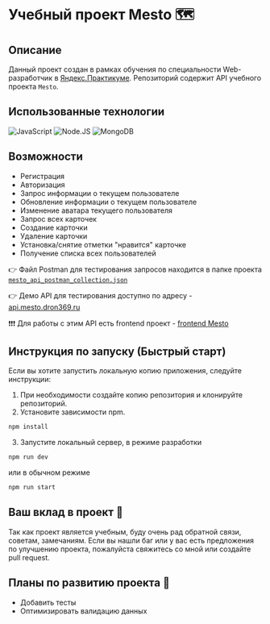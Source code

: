 # Учебный проект Mesto 🗺️

## Описание
Данный проект создан в рамках обучения по специальности Web-разработчик в [Яндекс.Практикуме](https://praktikum.yandex.ru/).
Репозиторий содержит API учебного проекта `Mesto`.

## Использованные технологии
![JavaScript](https://img.shields.io/badge/-JavaScript-0c0520?style=for-the-badge&logo=JavaScript)
![Node.JS](https://img.shields.io/badge/-Node.JS-0c0520?style=for-the-badge&logo=Node.js)
![MongoDB](https://img.shields.io/badge/-MongoDB-0c0520?style=for-the-badge&logo=MongoDB)

## Возможности
- Регистрация
- Авторизация
- Запрос информации о текущем пользователе
- Обновление информации о текущем пользователе
- Изменение аватара текущего пользователя
- Запрос всех карточек
- Создание карточки
- Удаление карточки
- Установка/снятие отметки "нравится" карточке
- Получение списка всех пользователей

👉 Файл Postman для тестирования запросов находится в папке проекта
[`mesto_api_postman_collection.json`](./mesto_api_postman_collection.json)

👉 Демо API для тестирования доступно по адресу - [api.mesto.dron369.ru](https://api.mesto.dron369.ru/)

❗️❗️❗️ Для работы с этим API есть frontend проект - [frontend Mesto](../frontend)

## Инструкция по запуску (Быстрый старт)

Если вы хотите запустить локальную копию приложения, следуйте инструкции:

1. При необходимости создайте копию репозитория и клонируйте репозиторий.
2. Установите зависимости npm.

```sh
npm install
```

3. Запустите локальный сервер, в режиме разработки

```sh
npm run dev
```
 или в обычном режиме
```sh
npm run start
```

## Ваш вклад в проект 🙏

Так как проект является учебным, буду очень рад обратной связи, советам, замечаниям.
Если вы нашли баг или у вас есть предложения по улучшению проекта, пожалуйста свяжитесь со мной или создайте pull request.

## Планы по развитию проекта 🤟
 - Добавить тесты
 - Оптимизировать валидацию данных
